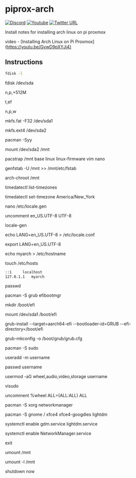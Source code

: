 # piprox-arch

[![Discord](https://img.shields.io/discord/316245914987528193?logo=discord)](https://discord.com/invite/v8dAnFV) [![Youtube](https://img.shields.io/badge/YouTube-FF0000?style=flat-square&logo=youtube&logoColor=white)](https://www.youtube.com/channel/UCrjKdwxaQMSV_NDywgKXVmw) [![Twitter URL](https://img.shields.io/twitter/follow/novaspirittech?style=flat-square&logo=twitter)](https://twitter.com/novaspirittech)

Install notes for installing arch linux on pi proxmox

video - [Installing Arch Linux on Pi Proxmox](https://youtu.be/GvwD9pXYJi4}

## Instructions

~~~~bash
fdisk -l
~~~~

fdisk /dev/sda

n,p,+512M

t,ef

n,p,w

mkfs.fat -F32 /dev/sda1

mkfs.ext4 /dev/sda2

pacman -Syy

mount /dev/sda2 /mnt

pacstrap /mnt base linux linux-firmware vim nano

genfstab -U /mnt >> /mnt/etc/fstab

arch-chroot /mnt

timedatectl list-timezones

timedatectl set-timezone America/New_York

nano /etc/locale.gen

uncomment en_US.UTF-8 UTF-8

locale-gen

echo LANG=en_US.UTF-8 > /etc/locale.conf

export LANG=en_US.UTF-8

echo myarch > /etc/hostname

touch /etc/hosts

```127.0.0.1	localhost
::1		localhost
127.0.1.1	myarch
```

passwd

pacman -S grub efibootmgr

mkdir /boot/efi

mount /dev/sda1 /boot/efi

grub-install --target=aarch64-efi --bootloader-id=GRUB --efi-directory=/boot/efi

grub-mkconfig -o /boot/grub/grub.cfg

pacman -S sudo

useradd -m username

passwd username

usermod -aG wheel,audio,video,storage username

visudo

uncomment %wheel ALL=(ALL:ALL) ALL

pacman -S xorg networkmanager

pacman -S gnome / xfce4 xfce4-googdies lightdm

systemctl enable gdm.service lightdm.service

systemctl enable NetworkManager.service

exit

umount /mnt

umount -l /mnt

shutdown now



